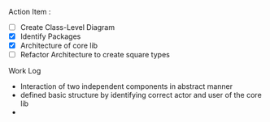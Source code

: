 <p>Action Item :</p>
   
- [ ] Create Class-Level Diagram
- [x] Identify Packages
- [x] Architecture of core lib
- [ ] Refactor Architecture to create square types

<p> Work Log </p>

- Interaction of two independent components in abstract manner
- defined basic structure by identifying correct actor and user of the core lib
- 